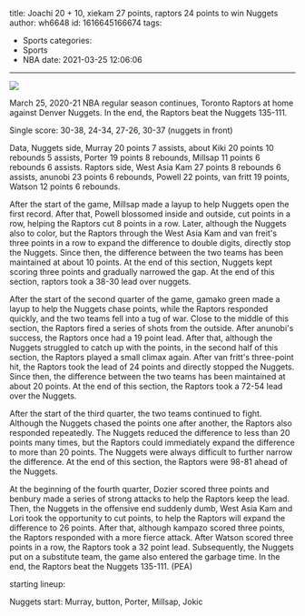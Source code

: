 title: Joachi 20 + 10, xiekam 27 points, raptors 24 points to win Nuggets
author: wh6648
id: 1616645166674
tags: 
- Sports
categories: 
- Sports
- NBA
date: 2021-03-25 12:06:06
---
![](https://p5.itc.cn/images01/20210325/d1dec6b0dd494797a93bfaf71afa0f4a.jpeg)


March 25, 2020-21 NBA regular season continues, Toronto Raptors at home against Denver Nuggets. In the end, the Raptors beat the Nuggets 135-111.

Single score: 30-38, 24-34, 27-26, 30-37 (nuggets in front)

Data, Nuggets side, Murray 20 points 7 assists, about Kiki 20 points 10 rebounds 5 assists, Porter 19 points 8 rebounds, Millsap 11 points 6 rebounds 6 assists. Raptors side, West Asia Kam 27 points 8 rebounds 6 assists, anunobi 23 points 6 rebounds, Powell 22 points, van fritt 19 points, Watson 12 points 6 rebounds.

After the start of the game, Millsap made a layup to help Nuggets open the first record. After that, Powell blossomed inside and outside, cut points in a row, helping the Raptors cut 8 points in a row. Later, although the Nuggets also to color, but the Raptors through the West Asia Kam and van freit's three points in a row to expand the difference to double digits, directly stop the Nuggets. Since then, the difference between the two teams has been maintained at about 10 points. At the end of this section, Nuggets kept scoring three points and gradually narrowed the gap. At the end of this section, raptors took a 38-30 lead over nuggets.

After the start of the second quarter of the game, gamako green made a layup to help the Nuggets chase points, while the Raptors responded quickly, and the two teams fell into a tug of war. Close to the middle of this section, the Raptors fired a series of shots from the outside. After anunobi's success, the Raptors once had a 19 point lead. After that, although the Nuggets struggled to catch up with the points, in the second half of this section, the Raptors played a small climax again. After van fritt's three-point hit, the Raptors took the lead of 24 points and directly stopped the Nuggets. Since then, the difference between the two teams has been maintained at about 20 points. At the end of this section, the Raptors took a 72-54 lead over the Nuggets.

After the start of the third quarter, the two teams continued to fight. Although the Nuggets chased the points one after another, the Raptors also responded repeatedly. The Nuggets reduced the difference to less than 20 points many times, but the Raptors could immediately expand the difference to more than 20 points. The Nuggets were always difficult to further narrow the difference. At the end of this section, the Raptors were 98-81 ahead of the Nuggets.

At the beginning of the fourth quarter, Dozier scored three points and benbury made a series of strong attacks to help the Raptors keep the lead. Then, the Nuggets in the offensive end suddenly dumb, West Asia Kam and Lori took the opportunity to cut points, to help the Raptors will expand the difference to 26 points. After that, although kampazo scored three points, the Raptors responded with a more fierce attack. After Watson scored three points in a row, the Raptors took a 32 point lead. Subsequently, the Nuggets put on a substitute team, the game also entered the garbage time. In the end, the Raptors beat the Nuggets 135-111. (PEA)

starting lineup:

Nuggets start: Murray, button, Porter, Millsap, Jokic

